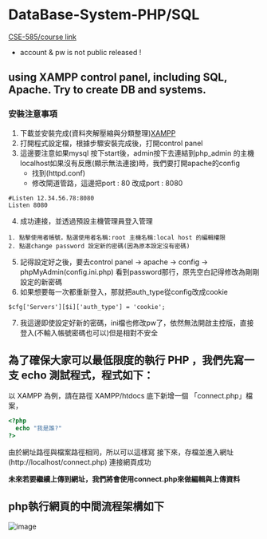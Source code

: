 # DataBase-System-PHP/SQL
[CSE-585/course link](https://db.cse.nsysu.edu.tw/?course=dbs) 
 * account & pw is not public released !

## using XAMPP control panel, including SQL, Apache. Try to create DB and systems.
### 安裝注意事項
1. 下載並安裝完成(資料夾解壓縮與分類整理)[XAMPP](https://www.apachefriends.org/zh_tw/download.html)
2. 打開程式設定檔，根據步驟安裝完成後，打開control panel
3. 這邊要注意如果mysql 按下start後，admin按下去連結到php_admin 的主機localhost如果沒有反應(顯示無法連接)時，我們要打開apache的config 
   - 找到(httpd.conf)
   - 修改閘道管路，這邊把port : 80 改成port : 8080
```
#Listen 12.34.56.78:8080
Listen 8080
```
4. 成功連接，並透過預設主機管理員登入管理
```
1. 點擊使用者帳號，點選使用者名稱:root 主機名稱:local host 的編輯權限
2. 點選change password 設定新的密碼(因為原本設定沒有密碼)
```
5. 記得設定好之後，要去control panel -> apache -> config -> phpMyAdmin(config.ini.php) 看到password那行，原先空白記得修改為剛剛設定的新密碼
6. 如果想要每一次都重新登入，那就把auth_type從config改成cookie
``` ini.php
$cfg['Servers'][$i]['auth_type'] = 'cookie';
```
7.  我這邊即使設定好新的密碼，ini檔也修改pw了，依然無法開啟主控版，直接登入(不輸入帳號密碼也可以)但是相對不安全

## 為了確保大家可以最低限度的執行 PHP ，我們先寫一支 echo 測試程式，程式如下：
以 XAMPP 為例，請在路徑 XAMPP/htdocs 底下新增一個 「connect.php」檔案，
``` PHP
<?php
  echo "我是誰?"
?>
```
由於網址路徑與檔案路徑相同，所以可以這樣寫
接下來，存檔並進入網址 (http://localhost/connect.php) 連接網頁成功

**未來若要繼續上傳到網址，我們將會使用connect.php來做編輯與上傳資料**

## php執行網頁的中間流程架構如下

![image](https://user-images.githubusercontent.com/72643996/224519400-2135fabc-ff37-4b03-a9a3-609342f9a1a1.png)

